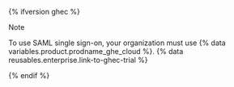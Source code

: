 {% ifversion ghec %}

> [!NOTE]
> To use SAML single sign-on, your organization must use {% data variables.product.prodname_ghe_cloud %}. {% data reusables.enterprise.link-to-ghec-trial %}

{% endif %}
